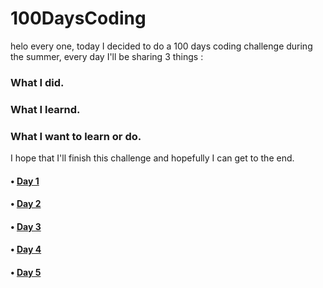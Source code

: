 # 100DaysCoding

helo every one, today I decided to do a 100 days coding challenge during the summer, every day I'll be sharing 3 things :

### What I did.
### What I learnd.
### What I want to learn or do.

I hope that I'll finish this challenge and hopefully I can get to the end.

#### • [Day 1](https://github.com/JoJoDevAdventure/100DaysCoding/blob/main/100Days/Day%201.md)
#### • [Day 2](https://github.com/JoJoDevAdventure/100DaysCoding/blob/main/100Days/Day%202.md)
#### • [Day 3](https://github.com/JoJoDevAdventure/100DaysCoding/blob/main/100Days/Day%203.md)
#### • [Day 4](https://github.com/JoJoDevAdventure/100DaysCoding/blob/main/100Days/Day%204.md)
#### • [Day 5](https://github.com/JoJoDevAdventure/100DaysCoding/blob/main/100Days/Day%205.md)
